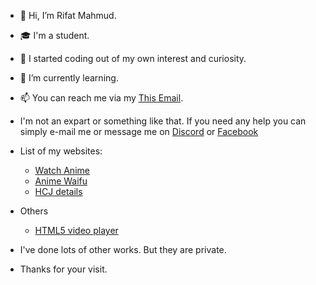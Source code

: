 - 👋 Hi, I’m Rifat Mahmud.
- 🎓 I'm a student.
- 🌈 I started coding out of my own interest and curiosity.
- 🌱 I’m currently learning.
- 📫 You can reach me via my <a href="mailto:rifatmahmudpc@gmail.com">This Email</a>.
- I'm not an expart or something like that. If you need any help you can simply e-mail me or message me on <a href="https://discord.com/channels/Rifat#1141">Discord</a> or <a href="https://www.facebook.com/messages/t/rifatno1.fb">Facebook</a>


- List of my websites:
  - <a href="https://animeplay.vercel.app">Watch Anime</a>
  - <a href="https://anime-waifu.netlify.app">Anime Waifu</a>
  - <a href="https://just-try.netlify.app/">HCJ details</a>
- Others
  - <a href="https://github.com/RifatMahmudno-1/video-player">HTML5 video player</a>

- I've done lots of other works. But they are private.

- Thanks for your visit.
